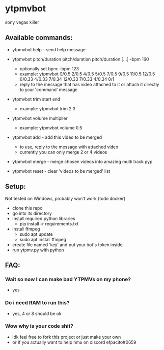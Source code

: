 # ytpmvbot
sony vegas killer

## Available commands:
- ytpmvbot help - send help message

- ytpmvbot pitch/duration pitch/duration pitch/duration [...] -bpm 160
  - optionally set bpm: -bpm 123
  - example: ytpmvbot 0/0.5 2/0.5 4/0.5 5/0.5 7/0.5 9/0.5 11/0.5 12/0.5 0/0.33 4/0.33 7/0.34 12/0.33 7/0.33 4/0.34 0/1
  - reply to the message that has video attached to it or attach it directly to your 'command' message
  
- ytpmvbot trim start end
  - example: ytpmvbot trim 2 3
  
- ytpmvbot volume multiplier
  - example: ytpmvbot volume 0.5
  
- ytpmvbot add - add this video to be merged
  - to use, reply to the message with attached video
  - currently you can only merge 2 or 4 videos
  
- ytpmvbot merge - merge chosen videos into amazing multi track pyp

- ytpmvbot reset - clear 'videos to be merged' list
  
## Setup:
Not tested on Windows, probably won't work (todo docker)
- clone this repo
- go into its directory
- install required python libraries
  - pip install -r requirements.txt
- install ffmpeg
  - sudo apt update
  - sudo apt install ffmpeg
- create file named 'key' and put your bot's token inside
- run ytpmv.py with python

## FAQ:
### Wait so now I can make bad YTPMVs on my phone?
- yes
### Do i need RAM to run this?
- yes, 4 or 8 should be ok
### Wow why is your code shit?
- idk feel free to fork this project or just make your own
- or if you actually want to help hmu on discord efpacito#0659
